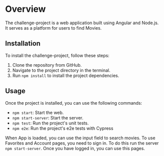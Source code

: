 # Overview
The challenge-project is a web application built using Angular and Node.js. It serves as a platform for users to find Movies.

## Installation
To install the challenge-project, follow these steps:
1. Clone the repository from GitHub.
2. Navigate to the project directory in the terminal.
3. Run `npm install` to install the project dependencies.

## Usage
Once the project is installed, you can use the following commands:
* `npm start`: Start the web.
* `npm start-server`: Start the server.
* `npm test`: Run the project's unit tests.
* `npm e2e`: Run the project's e2e tests with Cypress

When App is loaded, you can use the input field to search movies.
To use Favorites and Account pages, you need to sign in. To do this run the server `npm start-server`.
Once you have logged in, you can use this pages.


